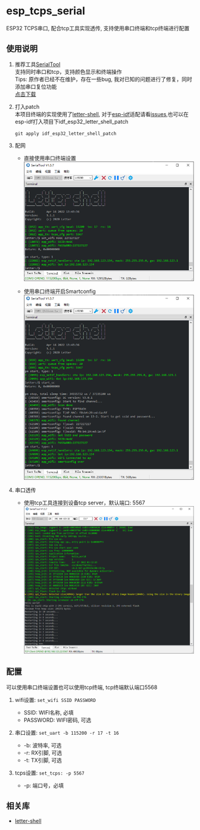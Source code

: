 # esp_tcps_serial
ESP32 TCPS串口, 配合tcp工具实现透传, 支持使用串口终端和tcp终端进行配置

## 使用说明
1. 推荐工具[SerialTool](https://github.com/HoGC/SerialTool)    
    支持同时串口和tcp，支持颜色显示和终端操作    
    Tips: 原作者已经不在维护，存在一些bug, 我对已知的问题进行了修复，同时添加串口复位功能    
    [点击下载](https://github.com/HoGC/SerialTool/releases/tag/v1.5.5)    

2. 打入patch  
    本项目终端的实现使用了[letter-shell](https://github.com/NevermindZZT/letter-shell), 对于[esp-idf](https://github.com/espressif/esp-idf)适配请看[issues](https://github.com/NevermindZZT/letter-shell/issues/94),也可以在esp-idf打入项目下idf_esp32_letter_shell_patch
    ``` 
    git apply idf_esp32_letter_shell_patch
    ```
3. 配网
    * 直接使用串口终端设置    
    ![SetWifi](./doc/img/SetWifi.png)    

    * 使用串口终端开启Smartconfig    
    ![Smartconfig](./doc/img/Smartconfig.png)    

4. 串口透传
    * 使用tcp工具连接到设备tcp server，默认端口: 5567    
    ![PassThrough](./doc/img/PassThrough.png)   

## 配置    
可以使用串口终端设置也可以使用tcp终端, tcp终端默认端口5568
1. wifi设置: `set_wifi SSID PASSWORD`    
    * SSID: WIFI名称, 必填    
    * PASSWORD: WIFI密码, 可选    

2. 串口设置: `set_uart -b 115200 -r 17 -t 16`    
    * -b: 波特率, 可选    
    * -r: RX引脚, 可选    
    * -t: TX引脚, 可选    

3. tcps设置: `set_tcps: -p 5567`    
    * -p: 端口号，必填


## 相关库    
* [letter-shell](https://github.com/NevermindZZT/letter-shell)

